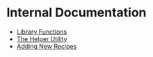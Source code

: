 # Internal Documentation
- [Library Functions](library.md)
- [The Helper Utility](ab-helper.md)
- [Adding New Recipes](adding-recipes.md)
